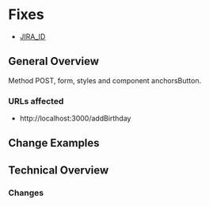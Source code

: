 # Fixes

- [JIRA_ID](https://humandecode.atlassian.net/jira/software/c/projects/BDA/boards/25?modal=detail&selectedIssue=BDA-9)

## General Overview

Method POST, form, styles and component anchorsButton.

### URLs affected

- http://localhost:3000/addBirthday

## Change Examples

## Technical Overview

### Changes
